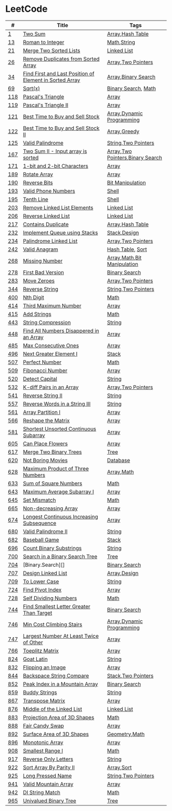 # LeetCode

| #       | Title                                                       | Tags                                         |
|---------|-------------------------------------------------------------|----------------------------------------------|
| [1][]   | [Two Sum][]                                                 | [Array][],[Hash Table][]                     |
| [13][]  | [Roman to Integer][]                                        | [Math][],[String][]                          |
| [21][]  | [Merge Two Sorted Lists][]                                  | [Linked List][]                              |
| [26][]  | [Remove Duplicates from Sorted Array][]                     | [Array][],[Two Pointers][]                   |
| [34][]  | [Find First and Last Position of Element in Sorted Array][] | [Array][],[Binary Search][]                  |
| [69][]  | [Sqrt(x)][]                                                 | [Binary Search][], [Math][]                  |
| [118][] | [Pascal's Triangle][]                                       | [Array][]                                    |
| [119][] | [Pascal's Triangle II][]                                    | [Array][]                                    |
| [121][] | [Best Time to Buy and Sell Stock][]                         | [Array][],[Dynamic Programming][]            |
| [122][] | [Best Time to Buy and Sell Stock II][]                      | [Array][],[Greedy][]                         |
| [125][] | [Valid Palindrome][]                                        | [String][],[Two Pointers][]                  |
| [167][] | [Two Sum II - Input array is sorted][]                      | [Array][],[Two Pointers][],[Binary Search][] |
| [171][] | [1-bit and 2-bit Characters][]                              | [Array][]                                    |
| [189][] | [Rotate Array][]                                            | [Array][]                                    |
| [190][] | [Reverse Bits][]                                            | [Bit Manipulation][]                         |
| [193][] | [Valid Phone Numbers][]                                     | [Shell][]                                    |
| [195][] | [Tenth Line][]                                              | [Shell][]                                    |
| [203][] | [Remove Linked List Elements][]                             | [Linked List][]                              |
| [206][] | [Reverse Linked List][]                                     | [Linked List][]                              |
| [217][] | [Contains Duplicate][]                                      | [Array][],[Hash Table][]                     |
| [232][] | [Implement Queue using Stacks][]                            | [Stack][],[Design][]                         |
| [234][] | [Palindrome Linked List][]                                  | [Array][],[Two Pointers][]                   |
| [242][] | [Valid Anagram][]                                           | [Hash Table][], [Sort][]                     |
| [268][] | [Missing Number][]                                          | [Array][],[Math][],[Bit Manipulation][]      |
| [278][] | [First Bad Version][]                                       | [Binary Search][]                            |
| [283][] | [Move Zeroes][]                                             | [Array][],[Two Pointers][]                   |
| [344][] | [Reverse String][]                                          | [String][],[Two Pointers][]                  |
| [400][] | [Nth Digit][]                                               | [Math][]                                     |
| [414][] | [Third Maximum Number][]                                    | [Array][]                                    |
| [415][] | [Add Strings][]                                             | [Math][]                                     |
| [443][] | [String Compression][]                                      | [String][]                                   |
| [448][] | [Find All Numbers Disappered in an Array][]                 | [Array][]                                    |
| [485][] | [Max Consecutive Ones][]                                    | [Array][]                                    |
| [496][] | [Next Greater Element I][]                                  | [Stack][]                                    |
| [507][] | [Perfect Number][]                                          | [Math][]                                     |
| [509][] | [Fibonacci Number][]                                        | [Array][]                                    |
| [520][] | [Detect Capital][]                                          | [String][]                                   |
| [532][] | [K-diff Pairs in an Array][]                                | [Array][],[Two Pointers][]                   |
| [541][] | [Reverse String II][]                                       | [String][]                                   |
| [557][] | [Reverse Words in a String III][]                           | [String][]                                   |
| [561][] | [Array Partition I][]                                       | [Array][]                                    |
| [566][] | [Reshape the Matrix][]                                      | [Array][]                                    |
| [581][] | [Shortest Unsorted Continuous Subarray][]                   | [Array][]                                    |
| [605][] | [Can Place Flowers][]                                       | [Array][]                                    |
| [617][] | [Merge Two Binary Trees][]                                  | [Tree][]                                     |
| [620][] | [Not Boring Movies][]                                       | [Database][]                                 |
| [628][] | [Maximum Product of Three Numbers][]                        | [Array][],[Math][]                           |
| [633][] | [Sum of Square Numbers][]                                   | [Math][]                                     |
| [643][] | [Maximum Average Subarray I][]                              | [Array][]                                    |
| [645][] | [Set Mismatch][]                                            | [Math][]                                     |
| [665][] | [Non-decreasing Array][]                                    | [Array][]                                    |
| [674][] | [Longest Continuous Increasing Subsequence][]               | [Array][]                                    |
| [680][] | [Valid Palindrome II][]                                     | [String][]                                   |
| [682][] | [Baseball Game][]                                           | [Stack][]                                    |
| [696][] | [Count Binary Substrings][]                                 | [String][]                                   |
| [700][] | [Search in a Binary Search Tree][]                          | [Tree][]                                     |
| [704][] | [Binary.Search][]                                           | [Binary Search][]                            |
| [707][] | [Design Linked List][]                                      | [Array][],[Design][]                         |
| [709][] | [To Lower Case][]                                           | [String][]                                   |
| [724][] | [Find Pivot Index][]                                        | [Array][]                                    |
| [728][] | [Self Dividing Numbers][]                                   | [Math][]                                     |
| [744][] | [Find Smallest Letter Greater Than Target][]                | [Binary Search][]                            |
| [746][] | [Min Cost Climbing Stairs][]                                | [Array][],[Dynamic Programming][]            |
| [747][] | [Largest Number At Least Twice of Other][]                  | [Array][]                                    |
| [766][] | [Toeplitz Matrix][]                                         | [Array][]                                    |
| [824][] | [Goat Latin][]                                              | [String][]                                   |
| [832][] | [Flipping an Image][]                                       | [Array][]                                    |
| [844][] | [Backspace String Compare][]                                | [Stack][],[Two Pointers][]                   |
| [852][] | [Peak Index in a Mountain Array][]                          | [Binary Search][]                            |
| [859][] | [Buddy Strings][]                                           | [String][]                                   |
| [867][] | [Transpose Matrix][]                                        | [Array][]                                    |
| [876][] | [Middle of the Linked List][]                               | [Linked List][]                              |
| [883][] | [Projection Area of 3D Shapes][]                            | [Math][]                                     |
| [888][] | [Fair Candy Swap][]                                         | [Array][]                                    |
| [892][] | [Surface Area of 3D Shapes][]                               | [Geometry][],[Math][]                        |
| [896][] | [Monotonic Array][]                                         | [Array][]                                    |
| [908][] | [Smallest Range I][]                                        | [Math][]                                     |
| [917][] | [Reverse Only Letters][]                                    | [String][]                                   |
| [922][] | [Sort Array By Parity II][]                                 | [Array][],[Sort][]                           |
| [925][] | [Long Pressed Name][]                                       | [String][],[Two Pointers][]                  |
| [941][] | [Valid Mountain Array][]                                    | [Array][]                                    |
| [942][] | [DI String Match][]                                         | [Math][]                                     |
| [965][] | [Univalued Binary Tree][]                                   | [Tree][]                                     |


<!-- Questions -->
[1]: https://leetcode.com/problems/two-sum/
[13]: https://leetcode.com/problems/roman-to-integer/
[21]: https://leetcode.com/problems/merge-two-sorted-lists/
[26]: https://leetcode.com/problems/remove-duplicates-from-sorted-array/
[34]: https://leetcode.com/problems/find-first-and-last-position-of-element-in-sorted-array/
[69]: https://leetcode.com/problems/sqrtx/
[118]: https://leetcode.com/problems/pascals-triangle/
[119]: https://leetcode.com/problems/pascals-triangle-ii/
[121]: https://leetcode.com/problems/best-time-to-buy-and-sell-stock/
[122]: https://leetcode.com/problems/best-time-to-buy-and-sell-stock-ii/
[125]: https://leetcode.com/problems/valid-palindrome/
[167]: https://leetcode.com/problems/two-sum-ii-input-array-is-sorted/
[171]: https://leetcode.com/problems/1-bit-and-2-bit-characters/
[189]: https://leetcode.com/problems/rotate-array/
[190]: https://leetcode.com/problems/reverse-bits/
[193]: https://leetcode.com/problems/valid-phone-numbers/
[195]: https://leetcode.com/problems/tenth-line/
[203]: https://leetcode.com/problems/remove-linked-list-elements/
[206]: https://leetcode.com/problems/reverse-linked-list/
[217]: https://leetcode.com/problems/contains-duplicate/
[232]: https://leetcode.com/problems/implement-queue-using-stacks/
[234]: https://leetcode.com/problems/palindrome-linked-list/
[242]: https://leetcode.com/problems/valid-anagram/
[268]: https://leetcode.com/problems/missing-number/
[278]: https://leetcode.com/problems/first-bad-version/
[283]: https://leetcode.com/problems/move-zeroes/
[344]: https://leetcode.com/problems/reverse-string/
[400]: https://leetcode.com/problems/nth-digit/
[414]: https://leetcode.com/problems/third-maximum-number/
[415]: https://leetcode.com/problems/add-strings/
[443]: https://leetcode.com/problems/string-compression/
[448]: https://leetcode.com/problems/find-all-numbers-disappeared-in-an-array/
[485]: https://leetcode.com/problems/max-consecutive-ones/
[496]: https://leetcode.com/problems/next-greater-element-i/
[507]: https://leetcode.com/problems/perfect-number/
[509]: https://leetcode.com/problems/fibonacci-number/
[520]: https://leetcode.com/problems/detect-capital/
[532]: https://leetcode.com/problems/k-diff-pairs-in-an-array/
[541]: https://leetcode.com/problems/reverse-string-ii/
[557]: https://leetcode.com/problems/reverse-words-in-a-string-iii/
[561]: https://leetcode.com/problems/array-partition-i/
[566]: https://leetcode.com/problems/reshape-the-matrix/
[581]: https://leetcode.com/problems/shortest-unsorted-continuous-subarray/
[605]: https://leetcode.com/problems/can-place-flowers/
[617]: https://leetcode.com/problems/merge-two-binary-trees/
[620]: https://leetcode.com/problems/not-boring-movies/
[628]: https://leetcode.com/problems/maximum-product-of-three-numbers/
[633]: https://leetcode.com/problems/sum-of-square-numbers/
[643]: https://leetcode.com/problems/maximum-average-subarray-i/
[645]: https://leetcode.com/problems/set-mismatch/
[665]: https://leetcode.com/problems/non-decreasing-array/
[674]: https://leetcode.com/problems/longest-continuous-increasing-subsequence/
[680]: https://leetcode.com/problems/valid-palindrome-ii/
[682]: https://leetcode.com/problems/baseball-game/
[696]: https://leetcode.com/problems/count-binary-substrings/
[700]: https://leetcode.com/problems/search-in-a-binary-search-tree/
[704]: https://leetcode.com/problems/binary-search/
[707]: https://leetcode.com/problems/design-linked-list/
[709]: https://leetcode.com/problems/to-lower-case/
[724]: https://leetcode.com/problems/find-pivot-index/
[728]: https://leetcode.com/problems/self-dividing-numbers/
[744]: https://leetcode.com/problems/find-smallest-letter-greater-than-target/
[746]: https://leetcode.com/problems/min-cost-climbing-stairs
[747]: https://leetcode.com/problems/largest-number-at-least-twice-of-others
[766]: https://leetcode.com/problems/toeplitz-matrix/
[824]: https://leetcode.com/problems/goat-latin/
[832]: https://leetcode.com/problems/flipping-an-image/
[844]: https://leetcode.com/problems/backspace-string-compare/
[852]: https://leetcode.com/problems/peak-index-in-a-mountain-array/
[859]: https://leetcode.com/problems/buddy-strings/
[867]: https://leetcode.com/problems/transpose-matrix/
[876]: https://leetcode.com/problems/middle-of-the-linked-list/
[883]: https://leetcode.com/problems/projection-area-of-3d-shapes/
[888]: https://leetcode.com/problems/fair-candy-swap/
[892]: https://leetcode.com/problems/surface-area-of-3d-shapes/
[896]: https://leetcode.com/problems/monotonic-array/
[908]: https://leetcode.com/problems/smallest-range-i/
[917]: https://leetcode.com/problems/reverse-only-letters/
[922]: https://leetcode.com/problems/sort-array-by-parity-ii/
[925]: https://leetcode.com/problems/long-pressed-name/
[941]: https://leetcode.com/problems/valid-mountain-array/
[942]: https://leetcode.com/problems/di-string-match/
[965]: https://leetcode.com/problems/univalued-binary-tree/

<!-- Tags -->
[Array]: https://leetcode.com/tag/array/
[Binary Search]: https://leetcode.com/tag/binary-search/
[Bit Manipulation]: https://leetcode.com/tag/bit-manipulation/
[Design]: https://leetcode.com/tag/design/
[Dynamic Programming]: https://leetcode.com/tag/dynamic-programming/
[Geometry]: https://leetcode.com/tag/geometry/
[Greedy]: https://leetcode.com/tag/greedy/
[Hash Table]: https://leetcode.com/tag/hash-table/
[Linked List]: https://leetcode.com/tag/linked-list/
[Math]: https://leetcode.com/tag/math/
[Sort]: https://leetcode.com/tag/sort/
[Stack]: https://leetcode.com/tag/stack/
[String]: https://leetcode.com/tag/string/
[Tree]: https://leetcode.com/tag/tree/
[Two Pointers]: https://leetcode.com/tag/two-pointers/

[Database]: https://leetcode.com/problemset/database/
[Shell]: https://leetcode.com/problemset/shell/

<!-- Solutions -->
[Two Sum]: ./0001-Two.Sum/
[Roman to Integer]: ./0013-Romain.to.Integer/
[Merge Two Sorted Lists]: ./0021-Merge.Two.Sorted.Lists/
[Remove Duplicates from Sorted Array]: ./0026-Remove.Duplicates.from.Sorted.Array/
[Find First and Last Position of Element in Sorted Array]: ./0034-Find.First.and.Last.Position.of.Element.in.Sorted.Array/
[Sqrt(x)]: ./0069-Sqrt-x/
[Pascal's Triangle]: ./0118-Pascals.Triangle/
[Pascal's Triangle II]: ./0119-Pascals.Triangle.II/
[Best Time to Buy and Sell Stock]: ./0121-Best.Time.to.Buy.and.Sell.Stock/
[Best Time to Buy and Sell Stock II]: ./0122-Best.Time.to.Buy.and.Sell.Stock.II/
[Valid Palindrome]: ./0125-Valid-Palindrome/
[Two Sum II - Input array is sorted]: ./0167-Two.Sum.II.Input.array.is.sorted/
[1-bit and 2-bit Characters]: ./0171-1-bit.and.2-bit.Characters/
[Rotate Array]: ./0189-Rotate.Array/
[Reverse Bits]: ./0190-Reverse.Bits/
[Valid Phone Numbers]: ./0193-Valid.Phone.Numbers/
[Tenth Line]: ./0195-Tenth.Line/
[Remove Linked List Elements]: ./0203-Remove.Linked.List.Elements/
[Reverse Linked List]: ./0206-Reverse.Linked.List/
[Contains Duplicate]: ./0217-Contains.Duplicate/
[Implement Queue using Stacks]: ./0232-Implement.Queue.using.Stacks/
[Palindrome Linked List]: ./0234-Palindrome.Linked.List/
[Valid Anagram]: ./0242-Valid.Anagram/
[Missing Number]: ./0268-Missing.Number/
[First Bad Version]: ./0278-First.Bad.Version/
[Move Zeroes]: ./0283-Move.Zeroes/
[Reverse String]: ./0344-Reverse.String/
[Nth Digit]: ./0400-Nth.Digit/
[Third Maximum Number]: ./0414-Third.Maximum.Number/
[Add Strings]: ./0415-Add.Strings/
[String Compression]: ./0443-String.Compression/
[Find All Numbers Disappered in an Array]: ./0448-Fina.All.Numbers.Disappered.in.an.Array/
[Max Consecutive Ones]: ./0485-Max.Consecutive.Ones/
[Next Greater Element I]: ./0496-Next.Greater.Element.I/
[Perfect Number]: ./0507-Perfect.Number/
[Fibonacci Number]: ./0509-Fibonacci.Number/
[Detect Capital]: ./0520-Detect.Capital/
[K-diff Pairs in an Array]: ./0532-K-diff.Pairs.in.an.Array/
[Reverse String II]: ./0541-Reverse.String.II/
[Reverse Words in a String III]: ./0557-Reverse.Words.in.a.String.III/
[Array Partition I]: ./0561-Array.Partition.I/
[Reshape the Matrix]: ./0566-Reshape.the.Matrix/
[Shortest Unsorted Continuous Subarray]: ./0581-Shortest.Unsorted.Continuous.Subarray/
[Can Place Flowers]: ./0605-Can.Place.Flowers/
[Merge Two Binary Trees]: ./0617-Merge.Two.Binary.Trees/
[Not Boring Movies]: ./0620-Not.Boring.Movies/
[Maximum Product of Three Numbers]: ./0628-Maximum.Product.of.Three.Numbers/
[Sum of Square Numbers]: ./0633-Sum.of.Square.Numbers/
[Maximum Average Subarray I]: ./0643-Maximum.Average.Subarray.I/
[Set Mismatch]: ./0645-Set.Mismatch/
[Non-decreasing Array]: ./0665-Non-decreasing.Array/
[Longest Continuous Increasing Subsequence]: ./0674-Longest.Continuous.Increasing.Subsequence/
[Valid Palindrome II]: ./0680-Valid.Palindrome.II/
[Baseball Game]: ./0682-Baseball.Game/
[Count Binary Substrings]: ./0696-Count.Binary.Substrings/
[Search in a Binary Search Tree]: ./0700-Search.in.a.Binary.Search.Tree/
[Binary Search]: ./0704-Binary.Search/
[Design Linked List]: ./0707-Design.Linked.List/
[To Lower Case]: ./0709-To.Lower.Case/
[Find Pivot Index]: ./0724-Find.Pivot.Index/
[Self Dividing Numbers]: ./0728-Self.Dividing.Numbers/
[Find Smallest Letter Greater Than Target]: ./0744-Find.Smallest.Letter.Greater.Than.Target/
[Min Cost Climbing Stairs]: ./0746-Min.Cost.Climbing.Stairs/
[Largest Number At Least Twice of Other]: ./0747-Largest.Number.At.Least.Twice.of.Others/
[Toeplitz Matrix]: ./0766-Toeplitz.Matrix/
[Goat Latin]: ./0824-Goat.Latin/
[Flipping an Image]: ./0832-Flipping.an.Image/
[Backspace String Compare]: ./0844-Backspace.String.Compare/
[Peak Index in a Mountain Array]: ./0852-Peak.Index.in.a.Mountain.Array/
[Buddy Strings]: ./0859-Buddy.Strings/
[Transpose Matrix]: ./0867-Transpose.Matrix/
[Middle of the Linked List]: ./0876-Middle.of.the.Linked.List/
[Projection Area of 3D Shapes]: ./0883-Projection.Area.of.3D.Shapes/
[Fair Candy Swap]: ./0888-Fair.Candy.Swap/
[Surface Area of 3D Shapes]: ./0892-Surface.Area.of.3D.Shapes/
[Monotonic Array]: ./0896-Monotonic.Array/
[Smallest Range I]: ./0908-Smallest.Range.I/
[Reverse Only Letters]: ./0917-Reverse.Only.Letters/
[Sort Array By Parity II]: ./0922-Sort.Array.By.Parity.II/
[Long Pressed Name]: ./0925-Long.Pressed.Name/
[Valid Mountain Array]: ./0941-Valid.Mountain.Array/
[DI String Match]: ./0942-DI.String.Match/
[Univalued Binary Tree]: ./0965-Univalued.Binary.Tree/

<!--
## Algorithms

1. [Two Sum](Algorithms/Two.Sum)
2. [Add Two Numbers](Algorithms/Add.Two.Numbers)
13. [Roman to Integer](Algorithms/Roman.to.Integer)
35. [Search Insert Position](Algorithms/Search.Insert.Position)
38. [Count and Say](Algorithms/Count.and.Say)
53. [Maximum Subarray](Algorithms/Maximum.Subarray)
69. [Sqrt(x)](Algorithms/Sqrtx)
101. [Symmetric Tree](Algorithms/Symmetric.Tree)
771. [Jewels and Stones](Algorithms/Jewels.and.Stones)
796. [Rotate String](Algorithms/Rotate.String)
905. [Sort Array By Parity](Algorithms/Sort.Array.By.Parity)


## Database

175. [Combine Two Tables](Database/Combine.Two.Tables)
176. [Second Highest Salary](Database/Second.Highest.Salary)
181. [Employees Earning More Than Their Managers](Database/Employees.Earning.More.Than.Their.Managers)
182. [Duplicate Emails](Database/Duplicate.Emails)
183. [Customers Who Never Order](Database/Customers.Who.Never.Order)
196. [Delete Duplicate Emails](Database/Delete.Duplicate/Emails)
197. [Rising Temperature](Database/Rising.Temperature)
595. [Big Countries](Database/Big.Countries)
596. [Classes More Than 5 Students](Database/Classes.More.Than.5.Students)
620. [Not Boring Movies](Database/Not.Boring.Movies)
627. [Swap Salary](Database/Swap.Salary)


## Shell

193. [Valid Phone Numbers](Shell/Valid.Phone.Numbers)
195. [Tenth Line](Shell/Tenth.Line)


## Reorganize

3. [Longest Substring Without Repeating Characters](src/longestSubstringWithoutRepeatingCharacters.md)
4. [Median of Two Sorted Arrays](src/medianofTwoSortedArrays.md)
5. [Longest Palindromic Substring](src/longestPalindromicSubstring.md)
6. [ZigZag Conversion](src/zigzagConversion.md)
7. [Reverse Integer](src/reverseInteger.md)
8. [String to Integer (atoi)](src/stringToInteger.md)
9. [Palindrome Numbers](src/palindromeNumber.md)
14. [Longest Common Prefix](src/longestCommonPrefix.md)
19. [Remove Nth Node From End of List](src/removeNthNodeFromEndOfList.md)
20. [Valid Parentheses](src/validParentheses.md)
21. [Merge Two Sorted Lists](src/mergeTwoSortedLists.md)
22. [Generate Parentheses](src/generateParentheses.md)
23. [Merge k Sorted Lists](src/mergeKSortedLists.md)
26. [Remove Duplicates from Sorted Array](src/removeDuplicatesFromSortedArray.md)
28. [Implement strStr()](src/implementStr.md)
29. [Divide Two Integers](src/divideTwoIntegers.md)
31. [Next Permutation](src/nextPermutation.md)
50. [Pow(x, n)](src/powXN.md)
55. [Jump Game](src/jumpGame.md)
58. [Length of Last Word](src/lengthOfLastWord.md)
61. [Rotate List](src/rotateList.md)
66. [Plus One](src/plusOne.md)
67. [Add Binary](src/addBinary.md)
70. [Climbing Stairs](src/climbingStairs.md)
94. [Binary Tree Inorder Traversal](src/binaryTreeInorderTraversal.md)
98. [Validate Binary Search Tree](src/validateBinarySearchTree.md)
100. [Same Tree](src/sameTree.md)
105. [Construct Binary Tree from Preorder and Inorder Traversal](src/constructBinaryPreorderAndInorder.md)
106. [Construct Binary Tree from Inorder and Postorder Traversal](src/constructBinaryInorderAndPostorder.md)
110. [Balanced Binary Tree](src/balancedBinaryTree.md)
111. [Minimum Depth of Binary Tree](src/minimumDepthOfBinaryTree.md)
136. [Single Number](src/singleNumber.md)
137. [Single Number II](src/singleNumberII.md)
141. [Linked List Cycle](src/linkedListCycle.md)
142. [Linked List Cycle II](src/linkedListCycleII.md)
162. [Find Peak Element](src/findPeakElement.md)
191. [Number of 1 Bits](src/numberOf1Bits.md)
201. [Bitwise AND of Numbers Range](./src/bitwiseANDofNumbersRange.md)
260. [Single Number III](src/singleNumberIII.md)
263. [Ugly Number](src/uglyNumber.md)
287. [Find the Duplicate Number](src/findTheDuplicateNumber.md)
295. [Find Median from Data Stream](src/findMedianFromDataStream.md)
299. [Bulls and Cows](src/bullsAndCows.md)
326. [Power of Three](src/powerOfThree.md)
349. [Intersection of Two Arrays](src/intersectionOfTwoArrays.md)
350. [Intersection of Two Arrays II](src/intersectionOfTwoArraysII.md)
367. [Valid Perfect Square](src/validPerfectSquare.md)
371. [Sum of Two Integers](src/sumOfTwoIntegers.md)
372. [Super Pow](src/superPow.md)
374. [Guess Number Higher or Lower](src/guessNumberHigherOrLower.md)
382. [Linked List Random Node](src/linkedListRandomNode.md)
384. [Shuffle an Array](src/shuffleAnArray.md)
387. [First Unique Character in a String](src/firstUniqueCharInString.md)
389. [Find the Difference](src/findTheDifference.md)
390. [Elimination Game](src/eliminationGame.md)
391. [Perfect Rectangle](src/prefectRectangle.md)
396. [Rotate Function](src/rotateFunction.md)
442. [Find All Duplicates in an array](src/findAllDuplicatesInAnArray.md)
-->
